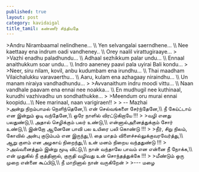```yaml
---
published: true
layout: post
category: kavidaigal
title_tamil: கண்ணீர் சிந்தியதே
---
```





<div id="english-poem">
>Andru Nirambaamal nelindhene... \\
Yen selvangalai saerndhene... \\
Nee kaettaay ena indrum oadi vandheney.. \\
Orey naalil virattugiraaye...
>
>Vazhi enadhu paladhundu... \\
Adhaal sezhikkum palar undu... \\
Ennaal anaithukkum soar undu... \\
Indro aaneney paavi pala uyirai Bali kondu...
>
>Neer, siru nilam, kovil, anbu kudumbam ena irundhu... \\
Thai maadham Vilaichalukku varavaerthu... \\
Aaru, kulam ena azhagaay niraindhu... \\
Un manam niraiya vandhadhundu...
>
>Avvanaithum indru moodi vittu... \\
Naan vandhale paavam ena ennai nee noakka... \\
En mudhugil nee kuthinaal, kurudhi vazhivadhu un sondhathukke...
>
>Meendum oru murai ennai koopidu...\\
Nee marinaal, naan varigiraen!!
>
> -- Mazhai
</div>
<div id="tamil-poem">
>அன்று நிறம்பாமல் நெளிந்தெனே,\\
என் செல்வங்களை சேர்ந்தேனே,\\
நீ கேய்ட்டாய் என இன்றும் ஓடி வந்தேனே,\\
ஒரே நாளில் விரட்டுகிறாயே !!!
>
>வழி எனது பலதுண்டு,\\
அதால் செழிக்கும் பலர் உண்டு,\\
என்னால்அனைத்துக்கும் சோர் உண்டு,\\
இன்றோ ஆனேனே பாவி பல உயிரை பலி கொண்டு !!!
>
>நீர், சிறு நிலம், கோவில் அன்பு குடும்பம் என இருந்து,\\
தை மாதம் விளைச்சல்லுக்குவரவேர்த்து,\\
ஆறு குளம் என அழகாய் நிறைந்து,\\
உன் மனம் நிறைய வந்ததுண்டு !!!
>
>அவ்வனைத்தும் இன்று மூடி விட்டு,\\
நான் வந்தாலே பாவம் என என்னை நீ நோக்க,\\
என் முதுகில் நீ குத்தினால், குருதி வழிவது உன் சொந்தத்துக்கே !!!
>
>மீண்டும் ஒரு முறை என்னை கூப்பிடு,\\
நீ மாறினால் நான் வருகிறேன்
>
>--- மழை
</div>
